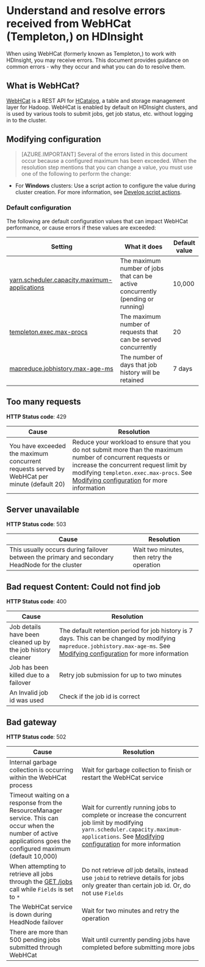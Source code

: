 <properties
    pageTitle="Understand and resolve WebHCat errors on HDInsight"
    description="Learn how to about common errors returned by WebHCat on HDInsight and how to resolve them."
    services="hdinsight"
    documentationcenter=""
    author="Blackmist"
    manager="jhubbard"
    editor="cgronlun"
    tags="azure-portal" />
<tags
    ms.assetid="1b3d94b1-207d-4550-aece-21dc45485549"
    ms.service="hdinsight"
    ms.devlang="na"
    ms.topic="article"
    ms.tgt_pltfrm="na"
    ms.workload="big-data"
    ms.date="09/27/2016"
    wacn.date=""
    ms.author="larryfr" />

# Understand and resolve errors received from WebHCat (Templeton,) on HDInsight
When using WebHCat (formerly known as Templeton,) to work with HDInsight, you may receive errors. This document provides guidance on common errors - why they occur and what you can do to resolve them.

## What is WebHCat?
[WebHCat](https://cwiki.apache.org/confluence/display/Hive/WebHCat) is a REST API for [HCatalog](https://cwiki.apache.org/confluence/display/Hive/HCatalog), a table and storage management layer for Hadoop. WebHCat is enabled by default on HDInsight clusters, and is used by various tools to submit jobs, get job status, etc. without logging in to the cluster.

## Modifying configuration
> [AZURE.IMPORTANT]
> Several of the errors listed in this document occur because a configured maximum has been exceeded. When the resolution step mentions that you can change a value, you must use one of the following to perform the change:
> 
> 

* For **Windows** clusters: Use a script action to configure the value during cluster creation. For more information, see [Develop script actions](/documentation/articles/hdinsight-hadoop-script-actions/).

### Default configuration
The following are default configuration values that can impact WebHCat performance, or cause errors if these values are exceeded:

| Setting | What it does | Default value |
| --- | --- | --- |
| [yarn.scheduler.capacity.maximum-applications][maximum-applications] |The maximum number of jobs that can be active concurrently (pending or running) |10,000 |
| [templeton.exec.max-procs][max-procs] |The maximum number of requests that can be served concurrently |20 |
| [mapreduce.jobhistory.max-age-ms][max-age-ms] |The number of days that job history will be retained |7 days |

## Too many requests
**HTTP Status code**: 429

| Cause | Resolution |
| --- | --- |
| You have exceeded the maximum concurrent requests served by WebHCat per minute (default 20) |Reduce your workload to ensure that you do not submit more than the maximum number of concurrent requests or increase the concurrent request limit by modifying `templeton.exec.max-procs`. See [Modifying configuration](#modifying-configuration) for more information |

## Server unavailable
**HTTP Status code**: 503

| Cause | Resolution |
| --- | --- |
| This usually occurs during failover between the primary and secondary HeadNode for the cluster |Wait two minutes, then retry the operation |

## Bad request Content: Could not find job
**HTTP Status code**: 400

| Cause | Resolution |
| --- | --- |
| Job details have been cleaned up by the job history cleaner |The default retention period for job history is 7 days. This can be changed by modifying `mapreduce.jobhistory.max-age-ms`. See [Modifying configuration](#modifying-configuration) for more information |
| Job has been killed due to a failover |Retry job submission for up to two minutes |
| An Invalid job id was used |Check if the job id is correct |

## Bad gateway
**HTTP Status code**: 502

| Cause | Resolution |
| --- | --- |
| Internal garbage collection is occurring within the WebHCat process |Wait for garbage collection to finish or restart the WebHCat service |
| Timeout waiting on a response from the ResourceManager service. This can occur when the number of active applications goes the configured maximum (default 10,000) |Wait for currently running jobs to complete or increase the concurrent job limit by modifying `yarn.scheduler.capacity.maximum-applications`. See [Modifying configuration](#modifying-configuration) for more information |
| When attempting to retrieve all jobs through the [GET /jobs](https://cwiki.apache.org/confluence/display/Hive/WebHCat+Reference+Jobs) call while `Fields` is set to  `*` |Do not retrieve *all* job details, instead use `jobid` to retrieve details for jobs only greater than certain job id. Or, do not use `Fields` |
| The WebHCat service is down during HeadNode failover |Wait for two minutes and retry the operation |
| There are more than 500 pending jobs submitted through WebHCat |Wait until currently pending jobs have completed before submitting more jobs |

[maximum-applications]: http://docs.hortonworks.com/HDPDocuments/HDP2/HDP-2.1.3/bk_system-admin-guide/content/setting_application_limits.html
[max-procs]: https://hive.apache.org/javadocs/hcat-r0.5.0/configuration.html
[max-age-ms]: http://docs.hortonworks.com/HDPDocuments/HDP2/HDP-2.0.6.0/ds_Hadoop/hadoop-mapreduce-client/hadoop-mapreduce-client-core/mapred-default.xml

